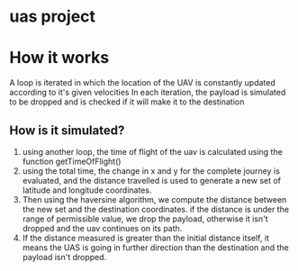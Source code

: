 # uas project

# How it works
A loop is iterated in which the location of the UAV is constantly updated according to it's given velocities 
In each iteration, the payload is simulated to be dropped and is checked if it will make it to the destination 

## How is it simulated? 
1. using another loop, the time of flight of the uav is calculated using the function getTimeOfFlight()
2. using the total time, the change in x and y for the complete journey is evaluated, and the distance travelled is used to generate
a new set of latitude and longitude coordinates.
3.  Then using the haversine algorithm, we compute the distance between the new set and the destination coordinates. if the distance is under the range of permissible value, we drop the payload, otherwise it isn't dropped and the uav continues on its path.
4. If the distance measured is greater than the initial distance itself, it means the UAS is going in further direction than the destination and the payload isn't dropped. 
